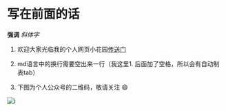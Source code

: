 # 写在前面的话

**强调** _斜体字_

1. 欢迎大家光临我的个人网页小花园[传送门](http://www.iqeix.icoc.cc/)

2. md语言中的换行需要空出来一行（我这里1. 后面加了空格，所以会有自动制表tab）

3. 下图为个人公众号的二维码，敬请关注 :smile:

![i](https://5579217.s21i.faiusr.com/2/ABUIABACGAAg9Lyx-AUohK_MiAcwlAI4lAI.jpg)







